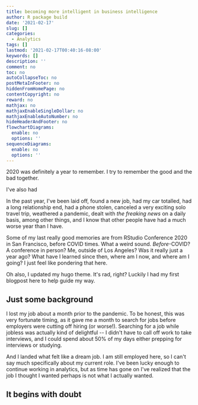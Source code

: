 ```yaml
---
title: becoming more intelligent in business intelligence
author: R package build
date: '2021-02-17'
slug: []
categories:
  - Analytics
tags: []
lastmod: '2021-02-17T00:40:16-08:00'
keywords: []
description: ''
comment: no
toc: no
autoCollapseToc: no
postMetaInFooter: no
hiddenFromHomePage: no
contentCopyright: no
reward: no
mathjax: no
mathjaxEnableSingleDollar: no
mathjaxEnableAutoNumber: no
hideHeaderAndFooter: no
flowchartDiagrams:
  enable: no
  options: ''
sequenceDiagrams:
  enable: no
  options: ''
---
```


2020 was definitely a year to remember. I try to remember the good and the bad together.

I've also had

<!--more-->

In the past year, I've been laid off, found a new job, had my car totalled, had a long relationship end, had a phone stolen, canceled a very exciting solo travel trip, weathered a pandemic, dealt with *the freaking news* on a daily basis, among other things, and I know that other people have had a much worse year than I have.

Some of my last really good memories are from RStudio Conference 2020 in San Francisco, before COVID times. What a weird sound. *Before*-COVID? A conference in person? Me, outside of Los Angeles? Was it really just a year ago? What have I learned since then, where am I now, and where am I going? I just feel like pondering that here.

Oh also, I updated my hugo theme. It's rad, right? Luckily I had my first blogpost here to help guide my way.

## Just some background

I lost my job about a month prior to the pandemic. To be honest, this was very fortunate timing, as it gave me a month to search for jobs before employers were cutting off hiring (or worse!). Searching for a job while jobless was actually kind of delightful -- I didn't have to call off work to take interviews, and I could spend about 50% of my days either prepping for interviews or studying. 

And I landed what felt like a dream job. I am still employed here, so I can't say much specifically about my current role. I've been lucky enough to continue working in analytics, but as time has gone on I've realized that the job I thought I wanted perhaps is not what I actually wanted. 

## It begins with doubt